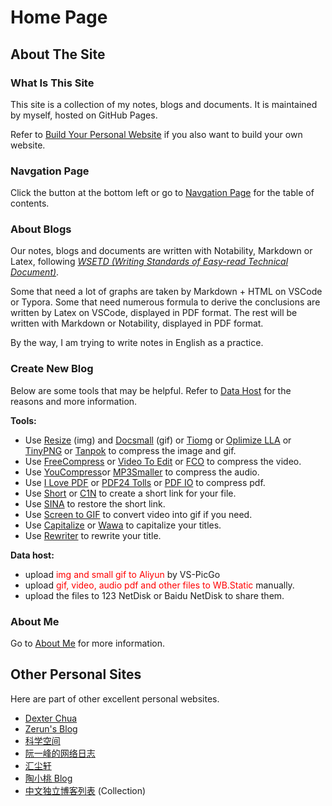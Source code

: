 # Home Page

## About The Site

### What Is This Site

This site is a collection of my notes, blogs and documents. It is maintained by myself, hosted on GitHub Pages. 

Refer to [Build Your Personal Website](Blogs/Mixed/BuildYourSite.md) if you also want to build your own website.

### Navgation Page

Click the button at the bottom left or go to [Navgation Page](_sidebar.md) for the table of contents.

### About Blogs

Our notes, blogs and documents are written with Notability, Markdown or Latex, following [*WSETD (Writing Standards of Easy-read Technical Document)*](Projects\WSETD\OutlineOfWSETD.md). 

Some that need a lot of graphs are taken by Markdown + HTML on VSCode or Typora. Some that need numerous formula to derive the conclusions are written by Latex on VSCode, displayed in PDF format. The rest will be written with Markdown or Notability, displayed in PDF format. 

By the way, I am trying to write notes in English as a practice.

### Create New Blog

Below are some tools that may be helpful. Refer to [Data Host](Blogs\SiteFeatures\Data%20Host.md) for the reasons and more information.

**Tools:**
- Use [Resize](https://bulkresizephotos.com/zh?preset=true&type=filesize&filesize=80000) (img) and [Docsmall](https://docsmall.com/gif-compress) (gif) <span class='script'>or [Tiomg](https://tiomg.org/compress-image) or [Oplimize LLA](https://imagecompressor.com) or [TinyPNG](https://tinypng.com/) or [Tanpok](https://tool.tanpok.com/#/ImgCompress)</span> to compress the image and gif.
- Use [FreeCompress](https://freecompress.com/) <span class='script'>or [Video To Edit](https://www.video2edit.com) or [FCO](https://compress-video.file-converter-online.com/#google_vignette)</span> to compress the video.
- Use [YouCompress](https://www.youcompress.com/)<span class='script'>or [MP3Smaller](https://www.mp3smaller.com/)</span> to compress the audio.
- Use [I Love PDF](https://www.ilovepdf.com/) <span class='script'> or [PDF24 Tolls](https://tools.pdf24.org/zh/compress-pdf) or [PDF IO](https://pdf.io/compress/)</span> to compress pdf.
- Use<!--   [C1N](https://www.c1n.cn/) or --> [Short](https://d.igdu.xyz/)<span class='script'> or [C1N](https://www.c1n.cn/)</span> to create a short link for your file.
- Use [SINA](https://www.sina.lt/restore.html) to restore the short link.
- Use [Screen to GIF]() to convert video into gif if you need.
- Use [Capitalize](https://capitalizemytitle.com/style/APA/) <span class='script'>or [Wawa](https://www.iamwawa.cn/daxiaoxie.html)</span> to capitalize your titles.
- Use [Rewriter](https://capitalizemytitle.com/ai-title-rewriter/) to rewrite your title.

**Data host:**
- upload <span style="color:red">img and small gif to Aliyun</span> by VS-PicGo
- upload <span style="color:red">gif, video, audio pdf and other files to WB.Static</span> manually. <span style="color:red">
- upload the files to 123 NetDisk or Baidu NetDisk to share them.


### About Me

Go to [About Me](README.md) for more information.


## Other Personal Sites

Here are part of other excellent personal websites.


- [Dexter Chua](https://dec41.user.srcf.net/)
- [Zerun's Blog](https://blog.zeruns.tech/category/%E5%AD%A6%E4%B9%A0%E7%AC%94%E8%AE%B0/)
- [科学空间](https://spaces.ac.cn/archives/1615)
- [阮一峰的网络日志](https://www.ruanyifeng.com/blog/developer/)
- [汇尘轩](https://kirigaya.cn/home)
- [陶小桃 Blog](https://www.52txr.cn/)
- [中文独立博客列表](https://github.com/timqian/chinese-independent-blogs) (Collection) 
